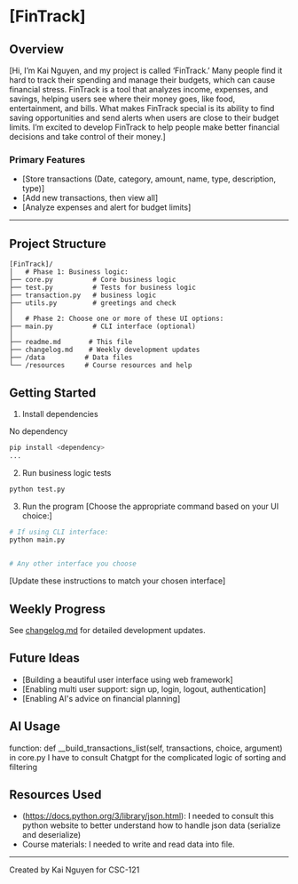 # [FinTrack]

## Overview

[Hi, I’m Kai Nguyen, and my project is called ‘FinTrack.’ Many people find it hard to track their spending and manage their budgets, which can cause financial stress. FinTrack is a tool that analyzes income, expenses, and savings, helping users see where their money goes, like food, entertainment, and bills. What makes FinTrack special is its ability to find saving opportunities and send alerts when users are close to their budget limits. I’m excited to develop FinTrack to help people make better financial decisions and take control of their money.]

### Primary Features

- [Store transactions (Date, category, amount, name, type, description, type)]
- [Add new transactions, then view all]
- [Analyze expenses and alert for budget limits]

---

## Project Structure

```
[FinTrack]/
│   # Phase 1: Business logic:
├── core.py          # Core business logic
├── test.py          # Tests for business logic
├── transaction.py   # business logic
├── utils.py         # greetings and check
│
│   # Phase 2: Choose one or more of these UI options:
├── main.py          # CLI interface (optional)
│
├── readme.md       # This file
├── changelog.md    # Weekly development updates
├── /data          # Data files
└── /resources     # Course resources and help
```

## Getting Started

1. Install dependencies

No dependency

```bash
pip install <dependency>
...
```

2. Run business logic tests

```bash
python test.py
```

3. Run the program
   [Choose the appropriate command based on your UI choice:]

```bash
# If using CLI interface:
python main.py


# Any other interface you choose

```

[Update these instructions to match your chosen interface]

## Weekly Progress

See [changelog.md](changelog.md) for detailed development updates.

## Future Ideas

- [Building a beautiful user interface using web framework]
- [Enabling multi user support: sign up, login, logout, authentication]
- [Enabling AI's advice on financial planning]

## AI Usage

function: def __build_transactions_list(self, transactions, choice, argument) in core.py
I have to consult Chatgpt for the complicated logic of sorting and filtering

## Resources Used

- (https://docs.python.org/3/library/json.html): I needed to consult this python website to better understand how to handle json data (serialize and deserialize)
- Course materials: I needed to write and read data into file.

---

Created by Kai Nguyen for CSC-121
